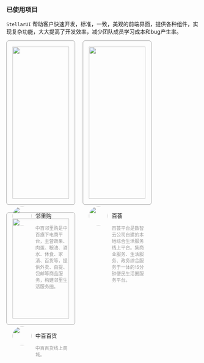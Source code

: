 ### 已使用项目
`StellarUI` 帮助客户快速开发，标准，一致，美观的前端界面，提供各种组件，实现复杂功能，大大提高了开发效率，减少团队成员学习成本和bug产生率。

<style>
.project {
	display: flex;
	flex-wrap: wrap;
	column-gap: 20px;
	row-gap: 20px;
	margin-bottom:20px;
}
.item {
	width: calc((100% / 3) - 20px);
	border: 1px solid #999;
	border-radius: 6px;
	padding:15px;
}
.top {
	transition: all 0.3s;
}
.top img{
	width:100%;
	aspect-ratio: 1 / 1;
}

.bottom {
	margin-top:20px;
	display:flex;
	column-gap: 10px;
}
.bottom img {
	width:50px !important;
	height:50px;
	border-radius:50%;
}
.bottom .desc {
	font-size: 12px;
	color: #9a9a9a;
}
.mask {
    position: absolute;
    top: 0;
    left: 0;
    background-color: rgba(0, 0, 0, 0.5);
    width: 100%;
    height: 100%;
    z-index: 1;
    opacity: 0;
    transition: opacity 0.3s;
}
</style>

<div class="project">
	<div class="item">
		<div class="top">
			<img src="https://image.whzb.com/chain/inte-mall/00-普通图片/00-开发版/img/头像/邻里购.png"></img>
		</div>
		<div class="bottom">
			<img src="https://image.whzb.com/chain/inte-mall/00-普通图片/00-开发版/img/头像/邻里购头像.png"></img>
			<div class="info">
				<p class="title">邻里购</p>
				<p class="desc">中百邻里购是中百旗下电商平台，主营蔬果、肉蛋、粮油、酒水、休食、家清、百货等，提供外卖、自提、包邮等商品服务，构建邻里生活服务圈。</p>
			</div>
		</div>
	</div>
	<div class="item">
		<div class="top">
			<img src="https://image.whzb.com/chain/inte-mall/00-普通图片/00-开发版/img/头像/百荟.png"></img>
		</div>
		<div class="bottom">
			<img src="https://image.whzb.com/chain/inte-mall/00-普通图片/00-开发版/img/头像/百荟头像.png"></img>
			<div class="info">
				<p class="title">百荟</p>
				<p class="desc">百荟平台是数智云公司自建的本地综合生活服务线上平台。集商业服务、生活服务、政务综合服务于一体的15分钟便民生活圈服务平台。</p>
			</div>
		</div>
	</div>
	<div class="item">
		<div class="top">
			<img src="https://image.whzb.com/chain/inte-mall/00-普通图片/00-开发版/img/头像/中百百货.png"></img>
		</div>
		<div class="bottom">
			<img src="https://image.whzb.com/chain/inte-mall/00-普通图片/00-开发版/img/头像/中百百货头像.png"></img>
			<div class="info">
				<p class="title">中百百货</p>
				<p class="desc">中百百货线上商城。</p>
			</div>
		</div>
	</div>
</div>